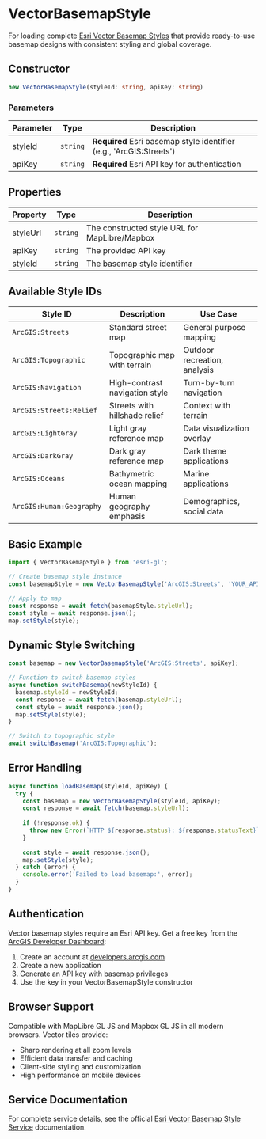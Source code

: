 # VectorBasemapStyle

<!-- Example iframe removed: referenced file /examples/minimal-example.html does not exist. -->

For loading complete [Esri Vector Basemap Styles](https://developers.arcgis.com/rest/services-reference/enterprise/vector-basemap-style-service.htm) that provide ready-to-use basemap designs with consistent styling and global coverage.

## Constructor

```typescript
new VectorBasemapStyle(styleId: string, apiKey: string)
```

### Parameters

| Parameter | Type | Description |
|-----------|------|-------------|
| styleId | `string` | **Required** Esri basemap style identifier (e.g., 'ArcGIS:Streets') |
| apiKey | `string` | **Required** Esri API key for authentication |

## Properties

| Property | Type | Description |
|----------|------|-------------|
| styleUrl | `string` | The constructed style URL for MapLibre/Mapbox |
| apiKey | `string` | The provided API key |
| styleId | `string` | The basemap style identifier |

## Available Style IDs

| Style ID | Description | Use Case |
|----------|-------------|----------|
| `ArcGIS:Streets` | Standard street map | General purpose mapping |
| `ArcGIS:Topographic` | Topographic map with terrain | Outdoor recreation, analysis |
| `ArcGIS:Navigation` | High-contrast navigation style | Turn-by-turn navigation |
| `ArcGIS:Streets:Relief` | Streets with hillshade relief | Context with terrain |
| `ArcGIS:LightGray` | Light gray reference map | Data visualization overlay |
| `ArcGIS:DarkGray` | Dark gray reference map | Dark theme applications |
| `ArcGIS:Oceans` | Bathymetric ocean mapping | Marine applications |
| `ArcGIS:Human:Geography` | Human geography emphasis | Demographics, social data |

## Basic Example

```typescript
import { VectorBasemapStyle } from 'esri-gl';

// Create basemap style instance
const basemapStyle = new VectorBasemapStyle('ArcGIS:Streets', 'YOUR_API_KEY');

// Apply to map
const response = await fetch(basemapStyle.styleUrl);
const style = await response.json();
map.setStyle(style);
```

## Dynamic Style Switching

```typescript
const basemap = new VectorBasemapStyle('ArcGIS:Streets', apiKey);

// Function to switch basemap styles
async function switchBasemap(newStyleId) {
  basemap.styleId = newStyleId;
  const response = await fetch(basemap.styleUrl);
  const style = await response.json();
  map.setStyle(style);
}

// Switch to topographic style
await switchBasemap('ArcGIS:Topographic');
```

## Error Handling

```typescript
async function loadBasemap(styleId, apiKey) {
  try {
    const basemap = new VectorBasemapStyle(styleId, apiKey);
    const response = await fetch(basemap.styleUrl);
    
    if (!response.ok) {
      throw new Error(`HTTP ${response.status}: ${response.statusText}`);
    }
    
    const style = await response.json();
    map.setStyle(style);
  } catch (error) {
    console.error('Failed to load basemap:', error);
  }
}
```

## Authentication

Vector basemap styles require an Esri API key. Get a free key from the [ArcGIS Developer Dashboard](https://developers.arcgis.com/):

1. Create an account at [developers.arcgis.com](https://developers.arcgis.com/)
2. Create a new application
3. Generate an API key with basemap privileges
4. Use the key in your VectorBasemapStyle constructor

## Browser Support

Compatible with MapLibre GL JS and Mapbox GL JS in all modern browsers. Vector tiles provide:

- Sharp rendering at all zoom levels
- Efficient data transfer and caching
- Client-side styling and customization
- High performance on mobile devices

## Service Documentation

For complete service details, see the official [Esri Vector Basemap Style Service](https://developers.arcgis.com/rest/services-reference/enterprise/vector-basemap-style-service.htm) documentation.